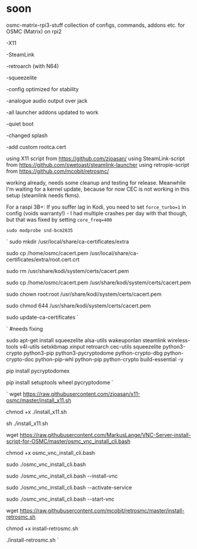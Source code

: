 # soon
osmc-matrix-rpi3-stuff
collection of configs, commands, addons etc. for OSMC (Matrix) on rpi2

-X11

-SteamLink

-retroarch (with N64)

-squeezelite

-config optimized for stability

-analogue audio output over jack

-all launcher addons updated to work

-quiet boot

-changed splash

-add custom rootca.cert

using X11 script from https://github.com/zjoasan/
using SteamLink-script from https://github.com/swetoast/steamlink-launcher
using retropie-script from https://github.com/mcobit/retrosmc/

working already, needs some cleanup and testing for release. Meanwhile I'm waiting for a kernel update, because for now CEC is not working in this setup (steamlink needs fkms).

For a raspi 3B+: If you suffer lag in Kodi, you need to set `force_turbo=1` in config (voids warranty!) - I had multiple crashes per day with that though, but that was fixed by setting `core_freq=400`

`
sudo modprobe snd-bcm2835
`

`
sudo mkdir /usr/local/share/ca-certificates/extra

sudo cp /home/osmc/cacert.pem /usr/local/share/ca-certificates/extra/root.cert.crt

sudo rm /usr/share/kodi/system/certs/cacert.pem

sudo cp /home/osmc/cacert.pem /usr/share/kodi/system/certs/cacert.pem

sudo chown root:root /usr/share/kodi/system/certs/cacert.pem

sudo chmod 644 /usr/share/kodi/system/certs/cacert.pem

sudo update-ca-certificates
`

`
#needs fixing

sudo apt-get install squeezelite alsa-utils wakeuponlan steamlink wireless-tools v4l-utils setxkbmap xinput retroarch cec-utils squeezelite python3-crypto python3-pip python3-pycryptodome python-crypto-dbg python-crypto-doc python-pip-whl python-pip python-crypto build-essential -y

pip install pycryptodomex

pip install setuptools wheel pycryptodome
`

`
wget https://raw.githubusercontent.com/zjoasan/x11-osmc/master/install_x11.sh

chmod +x ./install_x11.sh

sh ./install_x11.sh

wget https://raw.githubusercontent.com/MarkusLange/VNC-Server-install-script-for-OSMC/master/osmc_vnc_install_cli.bash

chmod +x osmc_vnc_install_cli.bash

sudo ./osmc_vnc_install_cli.bash

sudo ./osmc_vnc_install_cli.bash --install-vnc

sudo ./osmc_vnc_install_cli.bash --activate-service

sudo ./osmc_vnc_install_cli.bash --start-vnc

wget https://raw.githubusercontent.com/mcobit/retrosmc/master/install-retrosmc.sh

chmod +x install-retrosmc.sh

./install-retrosmc.sh
`

